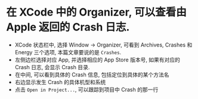 # 在 XCode 中的 Organizer, 可以查看由 Apple 返回的 Crash 日志.

 - XCode 状态栏中, 选择 Window -> Organizer, 可看到 Archives, Crashes 和 Energy 三个选项, 本篇文章要说的是 `Crashes`.
 - 左侧边栏选择对应 App, 并选择相应的 App Store 版本号, 如果有对应的 Crash 日志, 会显示 Crash 目录.
 - 在中间, 可以看到具体的 Crash 信息, 包括定位到具体的某个方法名
 - 右边显示发生 Crash 的具体机型和系统
 - 点击 `Open in Project...`, 可以跟踪到项目中 Crash 的那一行